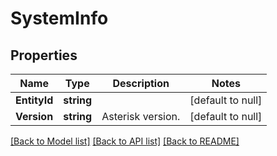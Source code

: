 # SystemInfo

## Properties
Name | Type | Description | Notes
------------ | ------------- | ------------- | -------------
**EntityId** | **string** |  | [default to null]
**Version** | **string** | Asterisk version. | [default to null]

[[Back to Model list]](../README.md#documentation-for-models) [[Back to API list]](../README.md#documentation-for-api-endpoints) [[Back to README]](../README.md)


